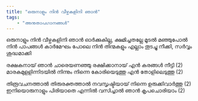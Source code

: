 ```yaml
---
title: "ഒരുനാളും നിന്‍ വീഴ്ചകളിനി ഞാന്‍"
tags:
    - "അനുതാപഗാനങ്ങൾ"
---
```


ഒരുനാളും നിന്‍ വീഴ്ചകളിനി ഞാന്‍
ഓര്‍ക്കുകില്ല, ക്ഷമിച്ചതല്ലേ
മൂടല്‍ മഞ്ഞുപോല്‍ നിന്‍ പാപങ്ങള്‍
കാര്‍മേഘം പോലെ നിന്‍ തിന്മകളും
എല്ലാം തൂടച്ചു നീക്കി, സര്‍വ്വം ശുദ്ധമാക്കി

രക്ഷകനായ്‌ ഞാന്‍ ചാരെയണഞ്ഞു
രക്ഷിക്കാനായ്‌ എന്‍ കരങ്ങള്‍ നീട്ടി (2)
മാരകമുളളിന്നിടയില്‍ നിന്നും നിന്നെ
കോരിയെടുത്തു എന്‍ തോളിലെടുത്തു (2)

തിരൂവചനത്താല്‍ തിരുരക്തത്താല്‍
നവസൃഷ്ടിയായ്‌ നിന്നെ ഉരുക്കിവാര്‍ത്തു (2)
ഇനിയൊരുനാളും പിരിയാതെ
എന്നില്‍ വസിച്ചാൽ ഞാന്‍ കൃപചൊരിയാം (2)
